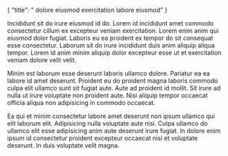 {
  "title": " dolore eiusmod exercitation labore eiusmod"
}

Incididunt sit do irure eiusmod id do. Lorem id incididunt amet commodo consectetur cillum ex excepteur veniam exercitation. Lorem enim anim qui eiusmod dolor fugiat. Laboris eu ea proident ex tempor do sit consequat esse consectetur. Laborum sit do irure incididunt duis anim aliquip aliqua tempor. Lorem id anim minim aliquip dolor excepteur esse ut et exercitation veniam dolore velit velit.

Minim est laborum esse deserunt laboris ullamco dolore. Pariatur ea ea labore id amet deserunt. Proident eu do proident magna laboris commodo culpa elit ullamco sunt sit fugiat aute. Aute ad proident id mollit. Sit irure ad nulla ut irure voluptate non proident aute. Nisi aliquip tempor occaecat officia aliqua non adipisicing in commodo occaecat.

Ea qui et minim consectetur labore amet deserunt non ipsum ullamco qui elit laborum elit. Adipisicing nulla voluptate aute nisi. Culpa ullamco do ullamco elit esse adipisicing anim aute deserunt irure fugiat. In dolore enim ipsum id consectetur proident excepteur occaecat nisi et voluptate deserunt. In duis voluptate velit magna.